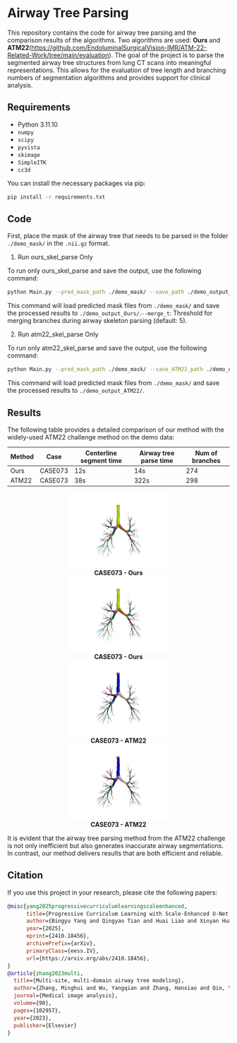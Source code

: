 # Airway Tree Parsing

This repository contains the code for airway tree parsing and the comparison results of the algorithms. Two algorithms are used: **Ours** and **ATM22**(https://github.com/EndoluminalSurgicalVision-IMR/ATM-22-Related-Work/tree/main/evaluation). The goal of the project is to parse the segmented airway tree structures from lung CT scans into meaningful representations. This allows for the evaluation of tree length and branching numbers of segmentation algorithms and provides support for clinical analysis.

## Requirements

- Python 3.11.10
- `numpy`
- `scipy`
- `pyvista`
- `skimage`
- `SimpleITK`
- `cc3d`

You can install the necessary packages via pip:

```bash
pip install -r requirements.txt
```

## Code

First, place the mask of the airway tree that needs to be parsed in the folder `./demo_mask/` in the `.nii.gz` format.

1. Run ours_skel_parse Only

To run only ours_skel_parse and save the output, use the following command:

```bash
python Main.py --pred_mask_path ./demo_mask/ --save_path ./demo_output_Ours/ --merge_t 5
```
This command will load predicted mask files from `./demo_mask/` and save the processed results to `./demo_output_Ours/`.`--merge_t`: Threshold for merging branches during airway skeleton parsing (default: 5).


2. Run atm22_skel_parse Only

To run only atm22_skel_parse and save the output, use the following command:

```bash
python Main.py --pred_mask_path ./demo_mask/ --save_ATM22_path ./demo_output_ATM22/

```
This command will load predicted mask files from `./demo_mask/` and save the processed results to `./demo_output_ATM22/`.

## Results

The following table provides a detailed comparison of our method with the widely-used ATM22 challenge method on the demo data:

| Method             | Case      | Centerline segment time | Airway tree parse time | Num of branches |
|--------------------|--------------|-----------------------|-------------|---------------|
| Ours    | CASE073       | 12s                | 14s   | 274        |
| ATM22    | CASE073       | 38s                | 322s   | 298         |


<div style="text-align: center;">
  <img src="./demo_output_Ours/CASE073_model.png" alt="CASE073-Ours" width="45%">
  <div><b>CASE073 - Ours</b></div>
</div>

<div style="text-align: center;">
  <img src="./demo_output_Ours/CASE073.gif" alt="CASE073-Ours" width="45%">
  <div><b>CASE073 - Ours</b></div>
</div>


<div style="text-align: center;">
  <img src="./demo_output_ATM22/CASE073_model.png" alt="CASE073-ATM22" width="45%">
  <div><b>CASE073 - ATM22</b></div>
</div>

<div style="text-align: center;">
  <img src="./demo_output_ATM22/CASE073.gif" alt="CASE073-ATM22" width="45%">
  <div><b>CASE073 - ATM22</b></div>
</div>


It is evident that the airway tree parsing method from the ATM22 challenge is not only inefficient but also generates inaccurate airway segmentations. In contrast, our method delivers results that are both efficient and reliable.

## Citation

If you use this project in your research, please cite the following papers:

```bibtex
@misc{yang2025progressivecurriculumlearningscaleenhanced,
      title={Progressive Curriculum Learning with Scale-Enhanced U-Net for Continuous Airway Segmentation}, 
      author={Bingyu Yang and Qingyao Tian and Huai Liao and Xinyan Huang and Jinlin Wu and Jingdi Hu and Hongbin Liu},
      year={2025},
      eprint={2410.18456},
      archivePrefix={arXiv},
      primaryClass={eess.IV},
      url={https://arxiv.org/abs/2410.18456}, 
}
@article{zhang2023multi,
  title={Multi-site, multi-domain airway tree modeling},
  author={Zhang, Minghui and Wu, Yangqian and Zhang, Hanxiao and Qin, Yulei and Zheng, Hao and Tang, Wen and Arnold, Corey and Pei, Chenhao and Yu, Pengxin and Nan, Yang and others},
  journal={Medical image analysis},
  volume={90},
  pages={102957},
  year={2023},
  publisher={Elsevier}
}
```
